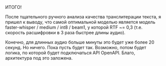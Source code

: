 ИТОГО!

После тщательного ручного анализа качества транслитерации текста, я пришел к выводу,
что самой оптимальной моделью является модель faster-whisper / medium / int8 / beam1,
у которой RTF ~= 0,3 (т.е. скорость расшифровки в 3 раза быстрее длины аудио).

Конечно, для длинных аудио больше минуты это будет уже более 20 секунд. Но ничего. Пока пусть будет так.
Возможно, потом будет логика, по которой будет подключаться API OpenAPI. Благо, архитектура под это заложена.